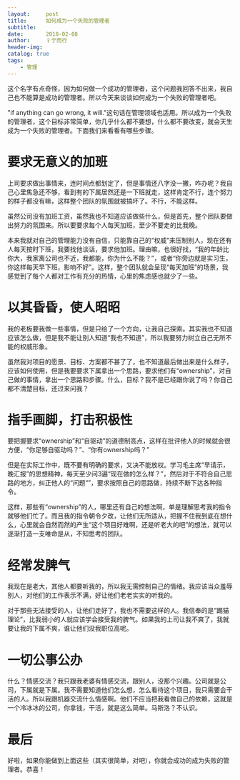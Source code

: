 ```yaml
---
layout:     post
title:      如何成为一个失败的管理者
subtitle:   
date:       2018-02-08
author:     彳亍而行
header-img: 
catalog: true
tags:
    - 管理
---
```

这个名字有点奇怪，因为如何做一个成功的管理者，这个问题我回答不出来，我自己也不能算是成功的管理者。所以今天来谈谈如何成为一个失败的管理者吧。

"if anything can go wrong, it will."这句话在管理领域也适用。所以成为一个失败的管理者，这个目标非常简单，你几乎什么都不要想，什么都不要改变，就会天生成为一个失败的管理者。下面我们来看看有哪些步骤。

# 要求无意义的加班

上司要求做出事情来，连时间点都划定了，但是事情还八字没一撇，咋办呢？我自己心里焦急还不够，看到有的下属居然还是一下班就走，这样肯定不行，连个努力的样子都没有嘛，这样整个团队的氛围就被搞坏了。不行，不能这样。

虽然公司没有加班工资，虽然我也不知道应该做些什么，但是首先，整个团队要做出努力的氛围来。所以要要求每个人每天加班，至少不要走的比我晚。

本来我就对自己的管理能力没有自信，只能靠自己的“权威”来压制别人，现在还有人每天按时下班，我要找他谈话，要求他加班。理由嘛，也很好找，“我的年龄比你大，我家离公司也不近，我都能，你为什么不能？”，或者“你旁边就是实习生，你这样每天早下班，影响不好”。这样，整个团队就会呈现“每天加班”的场景，我感觉到了每个人都对工作有充分的热情，心里的焦虑感也就少了一些。

# 以其昏昏，使人昭昭

我的老板要我做一些事情，但是只给了一个方向，让我自己探索。其实我也不知道应该怎么做，但是我不能让别人知道“我也不知道”，所以我要努力树立自己无所不能的权威形象。

虽然我对项目的愿景、目标、方案都不甚了了，也不知道最后做出来是什么样子，应该如何使用，但是我要要求下属拿出一个思路，要求他们有“ownership”，对自己做的事情，拿出一个思路和步骤。什么，目标？我不是已经跟你说了吗？你自己都不清楚目标，还过来问我？

# 指手画脚，打击积极性

要把握要求“ownership”和“自驱动”的道德制高点，这样在批评他人的时候就会很方便，“你足够自驱动吗？”、“你有ownership吗？”

但是在实际工作中，既不要有明确的要求，又决不能放权。学习毛主席“早请示，晚汇报”的思想精神，每天至少问3遍“现在做的怎么样？”，然后对于不符合自己思路的地方，纠正他人的“问题“”，要求按照自己的思路做，持续不断下达各种指令。

这样，那些有“ownership”的人，哪里还有自己的想法啊，单是理解思考我的指令就够他们忙了。而且我的指令朝令夕改，让他们无所适从，把握不住我到底在想什么，心里就会自然而然的产生“这个项目好难啊，还是听老大的吧”的想法，就可以逐渐打造一支唯命是从，不知思考的团队。

# 经常发脾气

我现在是老大，其他人都要听我的，所以我无需控制自己的情绪。我应该当众羞辱别人，对他们的工作表示不满，好让他们老老实实的听我的。

对于那些无法接受的人，让他们走好了，我也不需要这样的人。我信奉的是“踢猫理论”，比我弱小的人就应该学会接受我的脾气。如果我的上司让我不爽了，我就要让我的下属不爽，谁让他们没我职位高呢。

# 一切公事公办

什么？情感交流？我只跟我老婆有情感交流，跟别人，没那个兴趣。公司就是公司，下属就是下属。我不需要知道他们怎么想，怎么看待这个项目，我只需要会干活的人。所以我跟机器交流什么情感啊。他们不应当把我看做自己的依赖，这就是一个冷冰冰的公司，你拿钱，干活，就是这么简单。马斯洛？不认识。



# 最后

好啦，如果你能做到上面这些（其实很简单，对吧），你就会成功的成为失败的管理者。恭喜！